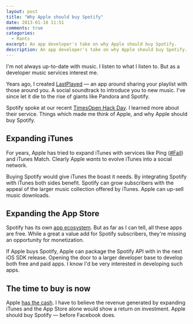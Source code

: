 ```yaml
---
layout: post
title: "Why Apple should buy Spotify"
date: 2013-01-18 11:51
comments: true
categories:
  - Rants
excerpt: An app developer's take on why Apple should buy Spotify.
description: An app developer's take on why Apple should buy Spotify.
---
```

I'm not always up-to-date with music. I listen to what I listen to. But as a developer music services interest me.

Years ago, I created [LastPlayed](http://jason.pureconcepts.net/2009/11/lastplayed_iphone_app/ "LastPlayed App") &mdash; an app around sharing your playlist with those around you. A social soundtrack to introduce you to new music. I've since let it die to the rise of giants like Pandora and Spotify.

Spotify spoke at our recent [TimesOpen Hack Day](http://open.blogs.nytimes.com/timesopen-schedule/ "The New York Times Open Hack Day"). I learned more about their service. Things which made me think of Apple, and why Apple should buy Spotify.

## Expanding iTunes
For years, Apple has tried to expand iTunes with services like Ping ([#Fail](http://www.pcmag.com/article2/0,2817,2409675,00.asp "Apple shuts down iTunes Ping")) and iTunes Match. Clearly Apple *wants* to evolve iTunes into a social network.

Buying Spotify would give iTunes the boast it needs. By integrating Spotify with iTunes both sides benefit. Spotify can grow subscribers with the appeal of the larger music collection offered by iTunes. Apple can up-sell music downloads.   

## Expanding the App Store
Spotify has its own [app ecosystem](https://developer.spotify.com/technologies/apps/ "Spotify Apps"). But as far as I can tell, all these apps are free. While a great a value add for Spotify subscribers, they're missing an opportunity for monetization.

If Apple buys Spotify, Apple can package the Spotify API with in the next iOS SDK release. Opening the door to a larger developer base to develop both free and paid apps. I know I'd be very interested in developing such apps. 

## The time to buy is now
Apple [has the cash](http://techcrunch.com/2012/10/25/apple-now-has-121-3-billion-in-cash-more-than-amazons-market-cap-or-a-space-station/). I have to believe the revenue generated by expanding iTunes and the App Store alone would show a return on investment. Apple should buy Spotify &mdash; before Facebook does.  
